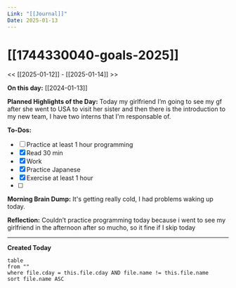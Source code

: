 ```yaml
---
Link: "[[Journal]]"
Date: 2025-01-13
---
```

# [[1744330040-goals-2025]]

<< [[2025-01-12]] - [[2025-01-14]] >>

**On this day:** [[2024-01-13]]

**Planned Highlights of the Day:**
Today my girlfriend I’m going to see my gf after she went to USA to visit her sister and then there is the introduction to my new team, I have two interns that I'm responsable of.

**To-Dos:**
- [ ] Practice at least 1 hour programming
- [x] Read 30 min
- [x] Work
- [x] Practice Japanese
- [x] Exercise at least 1 hour
- [ ] 

**Morning Brain Dump:**
It's getting really cold, I had problems waking up today.

**Reflection:**
Couldn’t practice programming today because i went to see my girlfriend in the afternoon after so mucho, so it fine if I skip today

---
**Created Today**
```dataview
table
from ""
where file.cday = this.file.cday AND file.name != this.file.name
sort file.name ASC
```
